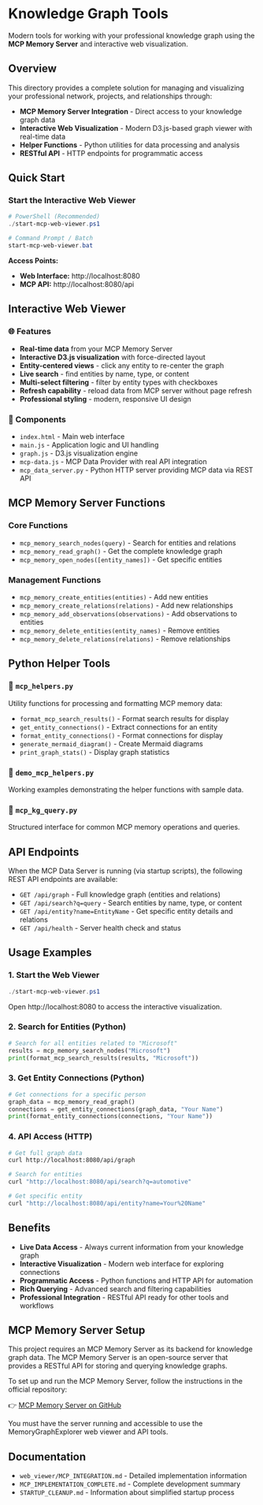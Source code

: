 # Knowledge Graph Tools

Modern tools for working with your professional knowledge graph using the **MCP Memory Server** and interactive web visualization.

## Overview

This directory provides a complete solution for managing and visualizing your professional network, projects, and relationships through:

- **MCP Memory Server Integration** - Direct access to your knowledge graph data
- **Interactive Web Visualization** - Modern D3.js-based graph viewer with real-time data
- **Helper Functions** - Python utilities for data processing and analysis
- **RESTful API** - HTTP endpoints for programmatic access

## Quick Start

### Start the Interactive Web Viewer

```powershell
# PowerShell (Recommended)
./start-mcp-web-viewer.ps1

# Command Prompt / Batch
start-mcp-web-viewer.bat
```

**Access Points:**
- **Web Interface:** http://localhost:8080
- **MCP API:** http://localhost:8080/api

## Interactive Web Viewer

### 🌐 Features

- **Real-time data** from your MCP Memory Server
- **Interactive D3.js visualization** with force-directed layout
- **Entity-centered views** - click any entity to re-center the graph
- **Live search** - find entities by name, type, or content
- **Multi-select filtering** - filter by entity types with checkboxes
- **Refresh capability** - reload data from MCP server without page refresh
- **Professional styling** - modern, responsive UI design

### 🔧 Components

- `index.html` - Main web interface
- `main.js` - Application logic and UI handling
- `graph.js` - D3.js visualization engine
- `mcp-data.js` - MCP Data Provider with real API integration
- `mcp_data_server.py` - Python HTTP server providing MCP data via REST API

## MCP Memory Server Functions

### Core Functions

- `mcp_memory_search_nodes(query)` - Search for entities and relations
- `mcp_memory_read_graph()` - Get the complete knowledge graph
- `mcp_memory_open_nodes([entity_names])` - Get specific entities

### Management Functions

- `mcp_memory_create_entities(entities)` - Add new entities
- `mcp_memory_create_relations(relations)` - Add new relationships
- `mcp_memory_add_observations(observations)` - Add observations to entities
- `mcp_memory_delete_entities(entity_names)` - Remove entities
- `mcp_memory_delete_relations(relations)` - Remove relationships

## Python Helper Tools

### 📁 `mcp_helpers.py`

Utility functions for processing and formatting MCP memory data:

- `format_mcp_search_results()` - Format search results for display
- `get_entity_connections()` - Extract connections for an entity
- `format_entity_connections()` - Format connections for display
- `generate_mermaid_diagram()` - Create Mermaid diagrams
- `print_graph_stats()` - Display graph statistics

### 📁 `demo_mcp_helpers.py`

Working examples demonstrating the helper functions with sample data.

### 📁 `mcp_kg_query.py`

Structured interface for common MCP memory operations and queries.

## API Endpoints

When the MCP Data Server is running (via startup scripts), the following REST API endpoints are available:

- `GET /api/graph` - Full knowledge graph (entities and relations)
- `GET /api/search?q=query` - Search entities by name, type, or content
- `GET /api/entity?name=EntityName` - Get specific entity details and relations
- `GET /api/health` - Server health check and status

## Usage Examples

### 1. Start the Web Viewer

```powershell
./start-mcp-web-viewer.ps1
```

Open http://localhost:8080 to access the interactive visualization.

### 2. Search for Entities (Python)

```python
# Search for all entities related to "Microsoft"
results = mcp_memory_search_nodes("Microsoft")
print(format_mcp_search_results(results, "Microsoft"))
```

### 3. Get Entity Connections (Python)

```python
# Get connections for a specific person
graph_data = mcp_memory_read_graph()
connections = get_entity_connections(graph_data, "Your Name")
print(format_entity_connections(connections, "Your Name"))
```

### 4. API Access (HTTP)

```bash
# Get full graph data
curl http://localhost:8080/api/graph

# Search for entities
curl "http://localhost:8080/api/search?q=automotive"

# Get specific entity
curl "http://localhost:8080/api/entity?name=Your%20Name"
```

## Benefits

- **Live Data Access** - Always current information from your knowledge graph
- **Interactive Visualization** - Modern web interface for exploring connections
- **Programmatic Access** - Python functions and HTTP API for automation
- **Rich Querying** - Advanced search and filtering capabilities
- **Professional Integration** - RESTful API ready for other tools and workflows


## MCP Memory Server Setup

This project requires an MCP Memory Server as its backend for knowledge graph data. The MCP Memory Server is an open-source server that provides a RESTful API for storing and querying knowledge graphs.

To set up and run the MCP Memory Server, follow the instructions in the official repository:

👉 [MCP Memory Server on GitHub](https://github.com/modelcontextprotocol/servers/tree/main/src/memory)

You must have the server running and accessible to use the MemoryGraphExplorer web viewer and API tools.

## Documentation

- `web_viewer/MCP_INTEGRATION.md` - Detailed implementation information
- `MCP_IMPLEMENTATION_COMPLETE.md` - Complete development summary
- `STARTUP_CLEANUP.md` - Information about simplified startup process
